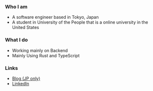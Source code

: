 ### Who I am
- A software engineer based in Tokyo, Japan
- A student in University of the People that is a online university in the United States

### What I do
- Working mainly on Backend
- Mainly Using Rust and TypeScript

### Links
- [Blog (JP only)](https://blog.shgnkn.io)
- [LinkedIn](https://www.linkedin.com/in/shogo-nakano-59973815b/)

<!--
**shogo-nakano-desu/shogo-nakano-desu** is a ✨ _special_ ✨ repository because its `README.md` (this file) appears on your GitHub profile.

Here are some ideas to get you started:

- 🔭 I’m currently working on ...
- 🌱 I’m currently learning ...
- 👯 I’m looking to collaborate on ...
- 🤔 I’m looking for help with ...
- 💬 Ask me about ...
- 📫 How to reach me: ...
- 😄 Pronouns: ...
- ⚡ Fun fact: ...
-->
